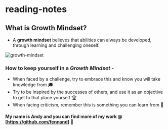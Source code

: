 # reading-notes

## What is Growth Mindset?

- A **growth mindset** believes that abilities can always be developed, through learning and challenging oneself.

![growth-mindset](https://github.com/fennand/reading-notes/assets/99410959/e70e0e95-cbc1-4fee-b3f1-69a00cc8b4d1)

### How to keep yourself in a _Growth Mindset_ -

- When faced by a challenge, try to embrace this and know you will take knowledge from :mortar_board:
- Try to be inspired by the successes of others, and use it as an objective to get to that place yourself :trophy:
- When facing criticism, remember this is something you can learn from :scroll:

#### My name is Andy and you can find more of my work @ [https://github.com/fennand] :partying_face:
